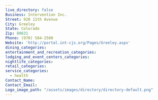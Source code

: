```yaml
---
live_directory: false
Business: Intervention Inc.
Street: 920 11th Avenue
City: Greeley
State: Colorado
Zip: 80631
Phone: (970) 584-2500
Website: 'http://portal.int-cjs.org/Pages/Greeley.aspx'
dining_categories:
entertainment_and_recreation_categories:
lodging_and_event_centers_categories:
nightlife_categories:
retail_categories:
service_categories:
  - health
Contact_Name:
Contact_Email:
Logo_image_path: "/assets/images/directory/directory-default.png"
---
```



